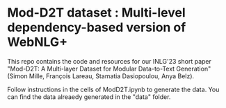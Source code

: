 # Mod-D2T dataset : Multi-level dependency-based version of WebNLG+

This repo contains the code and resources for our INLG'23 short paper "Mod-D2T: A Multi-layer Dataset for Modular Data-to-Text Generation" (Simon Mille, François Lareau, Stamatia Dasiopoulou, Anya Belz).

Follow instructions in the cells of ModD2T.ipynb to generate the data. You can find the data alreaedy generated in the "data" folder.
